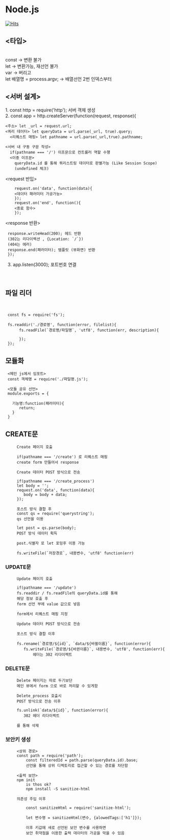 # Node.js
[![Hits](https://hits.seeyoufarm.com/api/count/incr/badge.svg?url=https%3A%2F%2Fgithub.com%2FHYUNTAEAN&count_bg=%23FF0000&title_bg=%23555555&icon=&icon_color=%23FF0000&title=hits&edge_flat=false)](https://hits.seeyoufarm.com)

<h2><타입></h2><br>
    const -> 변환 불가<br>
    let -> 변환가능, 재선언 불가<br>
    var -> 버리고<br>
    let 배열명 = process.argv; -> 배열선언 2번 인덱스부터<br>

<h2><서버 설계></h2>
1. const http = require('http'); 서버 객체 생성<br>
2. const app = http.createServer(function(request, response){<br>

  
    <주소> let _url = request.url;
    <쿼리 데이터> let queryData = url.parse(_url, true).query;
      <리퀘스트 매핑> let pathname = url.parse(_url,true).pathname;
   
    <서버 내 구동 구문 작성>
      if(pathname === '/') 이프문으로 컨트롤러 역할 수행
      <이중 이프문>
        queryData.id 를 통해 쿼리스트링 데이터로 판별가능 (Like Session Scope)
        (undefined 체크)
   
   <request 반입><br>
        
        request.on('data', function(data){
        <데이터 패러미터 가공가능>
        });
        request.on('end', function(){
        <종료 함수>
        });
   
   
   <response 반환><br>
     
     response.writeHead(200); 헤드 반환
     (302는 리다이렉션 , {Location: `/`})
     (404는 에러)
     response.end(패러미터); 템플릿 (뷰화면) 반환
     });

     

3. app.listen(3000); 포트번호 연결<br><br><br>

          

<h2>파일 리더</h2><br>
     
     const fs = require('fs');
     
     fs.readdir('./경로명', function(error, filelist){
          fs.readFile(`경로명/파일명`, 'utf8', function(err, description){
        
          });
     });
     
<h2>모듈화</h2>
     
     <메인 js에서 임포트>
     const 객체명 = require('./파일명.js');
       
     <모듈 공유 선언>
     module.exports = {
     
       기능명:function(패러미터){
          return;
       }
     }
     
         
         
<h2>CREATE문</h2>
         
         
         Create 페이지 호출
         
         if(pathname === '/create') 로 리퀘스트 매핑
         create form 만들어서 response
         
         Create 데이터 POST 방식으로 전송
         
         if(pathname === '/create_process')
         let body = '';
         request.on('data', function(data){
            body = body + data;
         }); 
         
         포스트 방식 결합 후
         const qs = require('querystring'); 
         qs 선언을 이용
         
         let post = qs.parse(body);
         POST 방식 데이터 획득
         
         post.식별자 로 let 포밍후 이용 가능
         
         fs.writeFile(`저장경로`, 내용변수, 'utf8' function(err)
         
         
<h3>UPDATE문</h3>
         
         Update 페이지 호출
         
         if(pathname === '/update')
         fs.readdir / fs.readFile의 queryData.id를 통해
         해당 정보 호출 후
         form 선언 부에 value 값으로 넣음
         
         form에서 리퀘스트 매핑 지정
         
         Update 데이터 POST 방식으로 전송
         
         포스트 방식 결합 이후
         
         fs.rename(`경로명/${id}`, `data/${바뀔이름}`, function(error){
            fs.writeFile(`경로명/${바뀐이름}`, 내용변수, 'utf8', function(err){
                헤더는 302 리다이렉트
         
<h3>DELETE문</h3>
         

         Delete 페이지는 따로 두기보단
         메인 뷰에서 form 으로 바로 처리할 수 있게함
         
         Delete_process 호출시
         POST 방식으로 전송 이후
         
         fs.unlink(`data/${id}`, function(error){
            302 헤더 리다이렉트
         
         를 통해 삭제
         
         
<h3>보안키 생성</h3>
         
         <상위 경로>
         const path = require('path');
             const filteredId = path.parse(queryData.id).base;
             선언을 통해 상위 디렉토리로 접근할 수 있는 경로를 차단함
             
         <출력 보안>
         npm init
             is thos ok?
             npm install -S sanitize-html
             
         의존성 주입 이후
             
             const sanitizeHtml = require('sanitize-html');
             
             let 변수명 = sanitizeHtml(변수, {alowedTags:['h1']});
             
             이후 키값에 새로 선언된 보안 변수를 사용하면
             보안 취약점을 이용한 출력 데이터의 가공을 막을 수 있음
             
             
             
             
         
         

